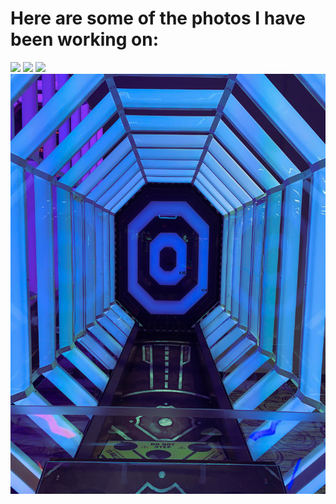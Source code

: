 # Here are some of the photos I have been working on:
<img src="images/IMG_1966.jpg"/>
<img src="images/IMG_2996.jpg"/>
<img src="images/IMG_2998.jpg"/>
<img src="images/image0 (1)-2.jpg"/>
<img src=""/>
<img src=""/>
<img src=""/>
<img src=""/>
